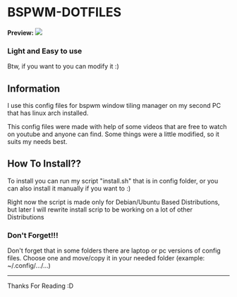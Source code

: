 # BSPWM-DOTFILES

**Preview:**
<img src="https://github.com/user-attachments/assets/75292354-2815-4f86-bdab-eeea5dfb5234">


### Light and Easy to use

Btw, if you want to you can modify it :)


## Information

I use this config files for bspwm window tiling manager
on my second PC that has linux arch installed.

This config files were made with help of some videos that are free
to watch on youtube and anyone can find. Some things were a little
modified, so it suits my needs best. 


## How To Install?? 

To install you can run my script "install.sh" that is in config folder,
or you can also install it manually if you want to :)

Right now the script is made only for Debian/Ubuntu Based Distributions, 
but later I will rewrite install scrip to be working on a lot of other Distributions

### Don't Forget!!!
Don't forget that in some folders there are laptop or pc versions of config files. Choose one and move/copy it in your needed folder
(example: ~/.config/.../...)

---


Thanks For Reading :D
